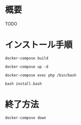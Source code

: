 # 概要
TODO

# インストール手順

```
docker-compose build
```

```
docker-compose up -d
```

```
docker-compose exec php /bin/bash
```

```
bash install.bash
```

# 終了方法

```
docker-compose down
```